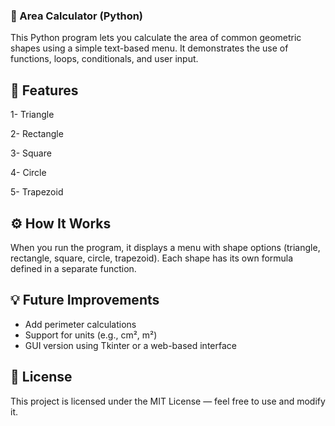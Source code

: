 ### 📐 Area Calculator (Python)

This Python program lets you calculate the area of common geometric shapes using a simple text-based menu. It demonstrates the use of functions, loops, conditionals, and user input.

## 🔹 Features

1- Triangle

2- Rectangle

3- Square

4- Circle

5- Trapezoid


## ⚙️ How It Works

When you run the program, it displays a menu with shape options (triangle, rectangle, square, circle, trapezoid).
Each shape has its own formula defined in a separate function.


## 💡 Future Improvements

- Add perimeter calculations
- Support for units (e.g., cm², m²)
- GUI version using Tkinter or a web-based interface


## 📄 License

This project is licensed under the MIT License — feel free to use and modify it.